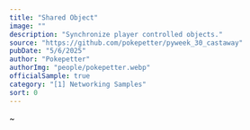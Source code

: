 ```yaml
---
title: "Shared Object"
image: ""
description: "Synchronize player controlled objects."
source: "https://github.com/pokepetter/pyweek_30_castaway"
pubDate: "5/6/2025"
author: "Pokepetter"
authorImg: "people/pokepetter.webp"
officialSample: true
category: "[1] Networking Samples"
sort: 0
---
```

~